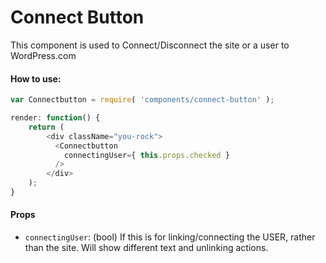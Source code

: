 Connect Button
=========

This component is used to Connect/Disconnect the site or a user to WordPress.com

#### How to use:

```js
var Connectbutton = require( 'components/connect-button' );

render: function() {
	return (
		<div className="you-rock">
		  <Connectbutton
			connectingUser={ this.props.checked }
		  />
		</div>
	);
}
```

#### Props

* `connectingUser`: (bool) If this is for linking/connecting the USER, rather than the site.  Will show different text and unlinking actions.
